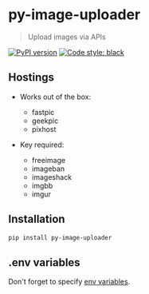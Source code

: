 # py-image-uploader

> Upload images via APIs

[![PyPI version](https://img.shields.io/pypi/v/py-image-uploader)](https://pypi.org/project/py-image-uploader)
[![Code style: black](https://img.shields.io/badge/code%20style-black-000000.svg)](https://github.com/psf/black)

## Hostings

- Works out of the box:
  - fastpic
  - geekpic
  - pixhost

- Key required:
  - freeimage
  - imageban
  - imageshack
  - imgbb
  - imgur

## Installation

```sh
pip install py-image-uploader
```

## .env variables

Don't forget to specify [env variables](.env.sample).
